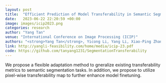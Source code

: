 ```yaml
---
layout: post
title:  "Efficient Prediction of Model Transferability in Semantic Segmentation Tasks"
date:   2023-06-22 22:20:59 +00:00
image: images/icip2023.png
categories: research
author: "Yang Tan"
venue: "International Conference on Image Processing (ICIP)"
authors: "<strong>Yang Tan</strong>, Yicong Li, Yang Li, Xiao-Ping Zhang"
link: http://yangli-feasibility.com/home/media/icip-23.pdf
code: https://github.com/tanyang1231/SegmentationTransferability
---
```

We propose a flexible adaptation method to gneralize existing transferability metrics to semantic segmentation tasks. In addition, we propose to utilize pixel-wise transferability map to further enhance model finetuning. 

 
